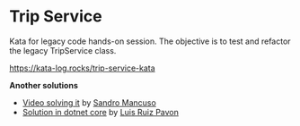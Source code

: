 # Trip Service

Kata for legacy code hands-on session. The objective is to test and refactor the legacy TripService class.

https://kata-log.rocks/trip-service-kata

**Another solutions**
* [Video solving it](https://www.youtube.com/watch?v=_NnElPO5BU0) by [Sandro Mancuso](https://github.com/sandromancuso)
* [Solution in dotnet core](https://github.com/lurumad/trip-service-kata-net-core) by [Luis Ruiz Pavon](https://github.com/lurumad)
